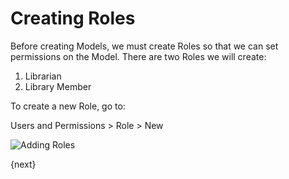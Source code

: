 <!-- add-breadcrumbs -->
# Creating Roles

Before creating Models, we must create Roles so that we can set permissions on the Model. There are two Roles we will create:

1. Librarian
1. Library Member

To create a new Role, go to:

Users and Permissions > Role > New

<img class="screenshot" alt="Adding Roles" src="/docs/assets/img/roles_creation.png">

{next}

